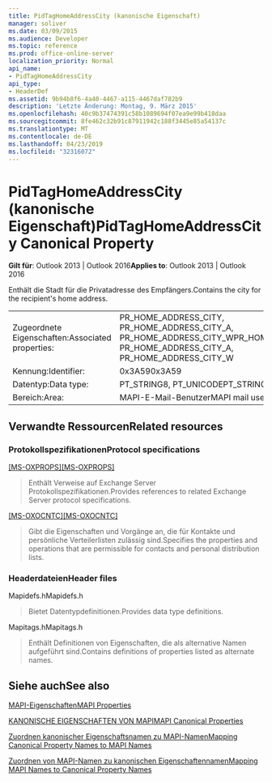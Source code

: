 ```yaml
---
title: PidTagHomeAddressCity (kanonische Eigenschaft)
manager: soliver
ms.date: 03/09/2015
ms.audience: Developer
ms.topic: reference
ms.prod: office-online-server
localization_priority: Normal
api_name:
- PidTagHomeAddressCity
api_type:
- HeaderDef
ms.assetid: 9b94b8f6-4a40-4467-a115-4467daf782b9
description: 'Letzte Änderung: Montag, 9. März 2015'
ms.openlocfilehash: 40c9b37474391c58b1089694f07ea9e99b418daa
ms.sourcegitcommit: 8fe462c32b91c87911942c188f3445e85a54137c
ms.translationtype: MT
ms.contentlocale: de-DE
ms.lasthandoff: 04/23/2019
ms.locfileid: "32316072"
---
```

# <a name="pidtaghomeaddresscity-canonical-property"></a><span data-ttu-id="242dd-103">PidTagHomeAddressCity (kanonische Eigenschaft)</span><span class="sxs-lookup"><span data-stu-id="242dd-103">PidTagHomeAddressCity Canonical Property</span></span>

  
  
<span data-ttu-id="242dd-104">**Gilt für**: Outlook 2013 | Outlook 2016</span><span class="sxs-lookup"><span data-stu-id="242dd-104">**Applies to**: Outlook 2013 | Outlook 2016</span></span> 
  
<span data-ttu-id="242dd-105">Enthält die Stadt für die Privatadresse des Empfängers.</span><span class="sxs-lookup"><span data-stu-id="242dd-105">Contains the city for the recipient's home address.</span></span>
  
|||
|:-----|:-----|
|<span data-ttu-id="242dd-106">Zugeordnete Eigenschaften:</span><span class="sxs-lookup"><span data-stu-id="242dd-106">Associated properties:</span></span>  <br/> |<span data-ttu-id="242dd-107">PR_HOME_ADDRESS_CITY, PR_HOME_ADDRESS_CITY_A, PR_HOME_ADDRESS_CITY_W</span><span class="sxs-lookup"><span data-stu-id="242dd-107">PR_HOME_ADDRESS_CITY, PR_HOME_ADDRESS_CITY_A, PR_HOME_ADDRESS_CITY_W</span></span>  <br/> |
|<span data-ttu-id="242dd-108">Kennung:</span><span class="sxs-lookup"><span data-stu-id="242dd-108">Identifier:</span></span>  <br/> |<span data-ttu-id="242dd-109">0x3A59</span><span class="sxs-lookup"><span data-stu-id="242dd-109">0x3A59</span></span>  <br/> |
|<span data-ttu-id="242dd-110">Datentyp:</span><span class="sxs-lookup"><span data-stu-id="242dd-110">Data type:</span></span>  <br/> |<span data-ttu-id="242dd-111">PT_STRING8, PT_UNICODE</span><span class="sxs-lookup"><span data-stu-id="242dd-111">PT_STRING8, PT_UNICODE</span></span>  <br/> |
|<span data-ttu-id="242dd-112">Bereich:</span><span class="sxs-lookup"><span data-stu-id="242dd-112">Area:</span></span>  <br/> |<span data-ttu-id="242dd-113">MAPI-E-Mail-Benutzer</span><span class="sxs-lookup"><span data-stu-id="242dd-113">MAPI mail user</span></span>  <br/> |
   
## <a name="related-resources"></a><span data-ttu-id="242dd-114">Verwandte Ressourcen</span><span class="sxs-lookup"><span data-stu-id="242dd-114">Related resources</span></span>

### <a name="protocol-specifications"></a><span data-ttu-id="242dd-115">Protokollspezifikationen</span><span class="sxs-lookup"><span data-stu-id="242dd-115">Protocol specifications</span></span>

<span data-ttu-id="242dd-116">[[MS-OXPROPS]](https://msdn.microsoft.com/library/f6ab1613-aefe-447d-a49c-18217230b148%28Office.15%29.aspx)</span><span class="sxs-lookup"><span data-stu-id="242dd-116">[[MS-OXPROPS]](https://msdn.microsoft.com/library/f6ab1613-aefe-447d-a49c-18217230b148%28Office.15%29.aspx)</span></span>
  
> <span data-ttu-id="242dd-117">Enthält Verweise auf Exchange Server Protokollspezifikationen.</span><span class="sxs-lookup"><span data-stu-id="242dd-117">Provides references to related Exchange Server protocol specifications.</span></span>
    
<span data-ttu-id="242dd-118">[[MS-OXOCNTC]](https://msdn.microsoft.com/library/9b636532-9150-4836-9635-9c9b756c9ccf%28Office.15%29.aspx)</span><span class="sxs-lookup"><span data-stu-id="242dd-118">[[MS-OXOCNTC]](https://msdn.microsoft.com/library/9b636532-9150-4836-9635-9c9b756c9ccf%28Office.15%29.aspx)</span></span>
  
> <span data-ttu-id="242dd-119">Gibt die Eigenschaften und Vorgänge an, die für Kontakte und persönliche Verteilerlisten zulässig sind.</span><span class="sxs-lookup"><span data-stu-id="242dd-119">Specifies the properties and operations that are permissible for contacts and personal distribution lists.</span></span>
    
### <a name="header-files"></a><span data-ttu-id="242dd-120">Headerdateien</span><span class="sxs-lookup"><span data-stu-id="242dd-120">Header files</span></span>

<span data-ttu-id="242dd-121">Mapidefs.h</span><span class="sxs-lookup"><span data-stu-id="242dd-121">Mapidefs.h</span></span>
  
> <span data-ttu-id="242dd-122">Bietet Datentypdefinitionen.</span><span class="sxs-lookup"><span data-stu-id="242dd-122">Provides data type definitions.</span></span>
    
<span data-ttu-id="242dd-123">Mapitags.h</span><span class="sxs-lookup"><span data-stu-id="242dd-123">Mapitags.h</span></span>
  
> <span data-ttu-id="242dd-124">Enthält Definitionen von Eigenschaften, die als alternative Namen aufgeführt sind.</span><span class="sxs-lookup"><span data-stu-id="242dd-124">Contains definitions of properties listed as alternate names.</span></span>
    
## <a name="see-also"></a><span data-ttu-id="242dd-125">Siehe auch</span><span class="sxs-lookup"><span data-stu-id="242dd-125">See also</span></span>



[<span data-ttu-id="242dd-126">MAPI-Eigenschaften</span><span class="sxs-lookup"><span data-stu-id="242dd-126">MAPI Properties</span></span>](mapi-properties.md)
  
[<span data-ttu-id="242dd-127">KANONISCHE EIGENSCHAFTEN VON MAPI</span><span class="sxs-lookup"><span data-stu-id="242dd-127">MAPI Canonical Properties</span></span>](mapi-canonical-properties.md)
  
[<span data-ttu-id="242dd-128">Zuordnen kanonischer Eigenschaftsnamen zu MAPI-Namen</span><span class="sxs-lookup"><span data-stu-id="242dd-128">Mapping Canonical Property Names to MAPI Names</span></span>](mapping-canonical-property-names-to-mapi-names.md)
  
[<span data-ttu-id="242dd-129">Zuordnen von MAPI-Namen zu kanonischen Eigenschaftennamen</span><span class="sxs-lookup"><span data-stu-id="242dd-129">Mapping MAPI Names to Canonical Property Names</span></span>](mapping-mapi-names-to-canonical-property-names.md)

